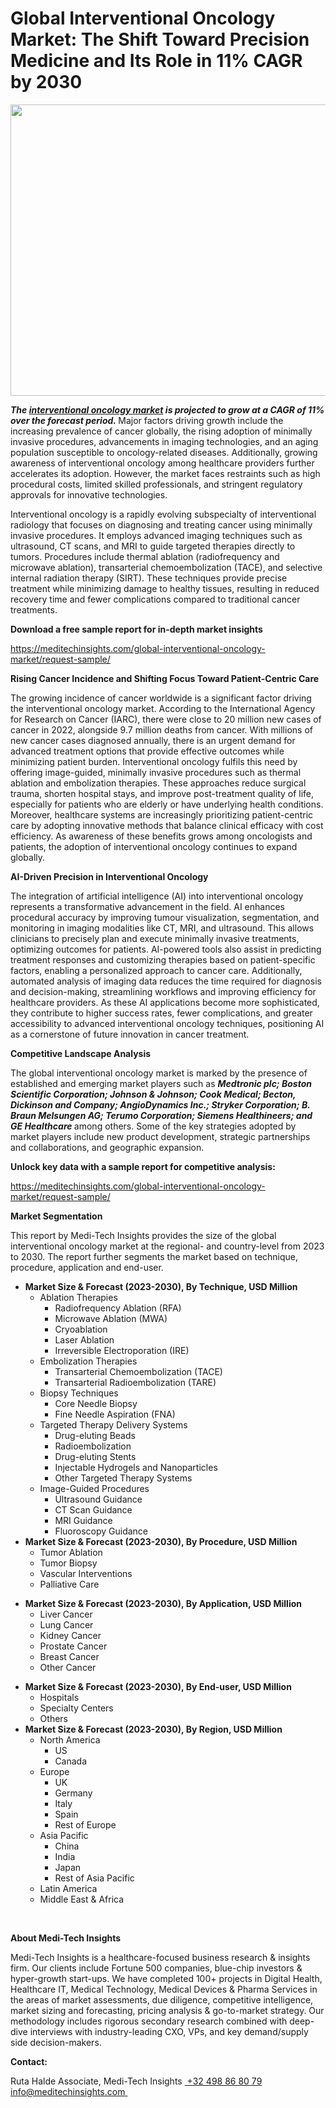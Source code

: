 <H1> Global Interventional Oncology Market: The Shift Toward Precision Medicine and Its Role in 11% CAGR by 2030 </H1>
<img class="alignnone size-full wp-image-1390 aligncenter" src="http://dailyinvestorhub.com/wp-content/uploads/2025/02/Global-Interventional-Oncology-Market.png" alt="" width="752" height="466" />

<strong><em>The </em></strong><a href="https://meditechinsights.com/global-interventional-oncology-market/"><strong><em>interventional oncology market</em></strong></a><strong><em> is projected to grow at a CAGR of 11% over the forecast period. </em></strong>Major factors driving growth include the increasing prevalence of cancer globally, the rising adoption of minimally invasive procedures, advancements in imaging technologies, and an aging population susceptible to oncology-related diseases. Additionally, growing awareness of interventional oncology among healthcare providers further accelerates its adoption. However, the market faces restraints such as high procedural costs, limited skilled professionals, and stringent regulatory approvals for innovative technologies.

Interventional oncology is a rapidly evolving subspecialty of interventional radiology that focuses on diagnosing and treating cancer using minimally invasive procedures. It employs advanced imaging techniques such as ultrasound, CT scans, and MRI to guide targeted therapies directly to tumors. Procedures include thermal ablation (radiofrequency and microwave ablation), transarterial chemoembolization (TACE), and selective internal radiation therapy (SIRT). These techniques provide precise treatment while minimizing damage to healthy tissues, resulting in reduced recovery time and fewer complications compared to traditional cancer treatments.

<strong>Download a free sample report for in-depth market insights</strong>

<a href="https://meditechinsights.com/global-interventional-oncology-market/request-sample/">https://meditechinsights.com/global-interventional-oncology-market/request-sample/</a>

<strong>Rising Cancer Incidence and Shifting Focus Toward Patient-Centric Care</strong>

The growing incidence of cancer worldwide is a significant factor driving the interventional oncology market. According to the International Agency for Research on Cancer (IARC), there were close to 20 million new cases of cancer in 2022, alongside 9.7 million deaths from cancer. With millions of new cancer cases diagnosed annually, there is an urgent demand for advanced treatment options that provide effective outcomes while minimizing patient burden. Interventional oncology fulfils this need by offering image-guided, minimally invasive procedures such as thermal ablation and embolization therapies. These approaches reduce surgical trauma, shorten hospital stays, and improve post-treatment quality of life, especially for patients who are elderly or have underlying health conditions. Moreover, healthcare systems are increasingly prioritizing patient-centric care by adopting innovative methods that balance clinical efficacy with cost efficiency. As awareness of these benefits grows among oncologists and patients, the adoption of interventional oncology continues to expand globally.

<strong>AI-Driven Precision in Interventional Oncology</strong>

The integration of artificial intelligence (AI) into interventional oncology represents a transformative advancement in the field. AI enhances procedural accuracy by improving tumour visualization, segmentation, and monitoring in imaging modalities like CT, MRI, and ultrasound. This allows clinicians to precisely plan and execute minimally invasive treatments, optimizing outcomes for patients. AI-powered tools also assist in predicting treatment responses and customizing therapies based on patient-specific factors, enabling a personalized approach to cancer care. Additionally, automated analysis of imaging data reduces the time required for diagnosis and decision-making, streamlining workflows and improving efficiency for healthcare providers. As these AI applications become more sophisticated, they contribute to higher success rates, fewer complications, and greater accessibility to advanced interventional oncology techniques, positioning AI as a cornerstone of future innovation in cancer treatment.

<strong>Competitive Landscape Analysis</strong>

The global interventional oncology market is marked by the presence of established and emerging market players such as <strong><em>Medtronic plc; Boston Scientific Corporation; Johnson &amp; Johnson; Cook Medical; Becton, Dickinson and Company; AngioDynamics Inc.; Stryker Corporation; B. Braun Melsungen AG; Terumo Corporation; Siemens Healthineers; and GE Healthcare </em></strong>among others. Some of the key strategies adopted by market players include new product development, strategic partnerships and collaborations, and geographic expansion.

<strong>Unlock key data with a sample report for competitive analysis:</strong>

<a href="https://meditechinsights.com/global-interventional-oncology-market/request-sample/">https://meditechinsights.com/global-interventional-oncology-market/request-sample/</a>

<strong>Market Segmentation</strong>

This report by Medi-Tech Insights provides the size of the global interventional oncology market at the regional- and country-level from 2023 to 2030. The report further segments the market based on technique, procedure, application and end-user.
<ul>
 	<li><strong>Market Size &amp; Forecast (2023-2030), By Technique, USD Million</strong>
<ul>
 	<li>Ablation Therapies
<ul>
 	<li>Radiofrequency Ablation (RFA)</li>
 	<li>Microwave Ablation (MWA)</li>
 	<li>Cryoablation</li>
 	<li>Laser Ablation</li>
 	<li>Irreversible Electroporation (IRE)</li>
</ul>
</li>
 	<li>Embolization Therapies
<ul>
 	<li>Transarterial Chemoembolization (TACE)</li>
 	<li>Transarterial Radioembolization (TARE)</li>
</ul>
</li>
 	<li>Biopsy Techniques
<ul>
 	<li>Core Needle Biopsy</li>
 	<li>Fine Needle Aspiration (FNA)</li>
</ul>
</li>
 	<li>Targeted Therapy Delivery Systems
<ul>
 	<li>Drug-eluting Beads</li>
 	<li>Radioembolization</li>
 	<li>Drug-eluting Stents</li>
 	<li>Injectable Hydrogels and Nanoparticles</li>
 	<li>Other Targeted Therapy Systems</li>
</ul>
</li>
 	<li>Image-Guided Procedures
<ul>
 	<li>Ultrasound Guidance</li>
 	<li>CT Scan Guidance</li>
 	<li>MRI Guidance</li>
 	<li>Fluoroscopy Guidance</li>
</ul>
</li>
</ul>
</li>
 	<li><strong>Market Size &amp; Forecast (2023-2030), By Procedure, USD Million</strong>
<ul>
 	<li>Tumor Ablation</li>
 	<li>Tumor Biopsy</li>
 	<li>Vascular Interventions</li>
 	<li>Palliative Care</li>
</ul>
</li>
</ul>
<ul>
 	<li><strong>Market Size &amp; Forecast (2023-2030), By Application, USD Million</strong>
<ul>
 	<li>Liver Cancer</li>
 	<li>Lung Cancer</li>
 	<li>Kidney Cancer</li>
 	<li>Prostate Cancer</li>
 	<li>Breast Cancer</li>
 	<li>Other Cancer</li>
</ul>
</li>
</ul>
<ul>
 	<li><strong>Market Size &amp; Forecast (2023-2030), By End-user, USD Million</strong>
<ul>
 	<li>Hospitals</li>
 	<li>Specialty Centers</li>
 	<li>Others</li>
</ul>
</li>
 	<li><strong>Market Size &amp; Forecast (2023-2030), By Region, USD Million</strong>
<ul>
 	<li>North America
<ul>
 	<li>US</li>
 	<li>Canada</li>
</ul>
</li>
 	<li>Europe
<ul>
 	<li>UK</li>
 	<li>Germany</li>
 	<li>Italy</li>
 	<li>Spain</li>
 	<li>Rest of Europe</li>
</ul>
</li>
 	<li>Asia Pacific
<ul>
 	<li>China</li>
 	<li>India</li>
 	<li>Japan</li>
 	<li>Rest of Asia Pacific</li>
</ul>
</li>
 	<li>Latin America</li>
 	<li>Middle East &amp; Africa</li>
</ul>
</li>
</ul>
&nbsp;

<strong>About Medi-Tech Insights</strong>

Medi-Tech Insights is a healthcare-focused business research &amp; insights firm. Our clients include Fortune 500 companies, blue-chip investors &amp; hyper-growth start-ups. We have completed 100+ projects in Digital Health, Healthcare IT, Medical Technology, Medical Devices &amp; Pharma Services in the areas of market assessments, due diligence, competitive intelligence, market sizing and forecasting, pricing analysis &amp; go-to-market strategy. Our methodology includes rigorous secondary research combined with deep-dive interviews with industry-leading CXO, VPs, and key demand/supply side decision-makers.

<strong>Contact:</strong>

Ruta Halde
Associate, Medi-Tech Insights
<u> +32 498 86 80 79
</u><a href="mailto:info@meditechinsights.com">info@meditechinsights.com</a><u> </u>
